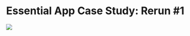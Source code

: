 # Essential App Case Study: Rerun #1

![](https://github.com/sharaev-vl/EssentialDeveloper-EssentialProject/workflows/CI-macOS/badge.svg)
